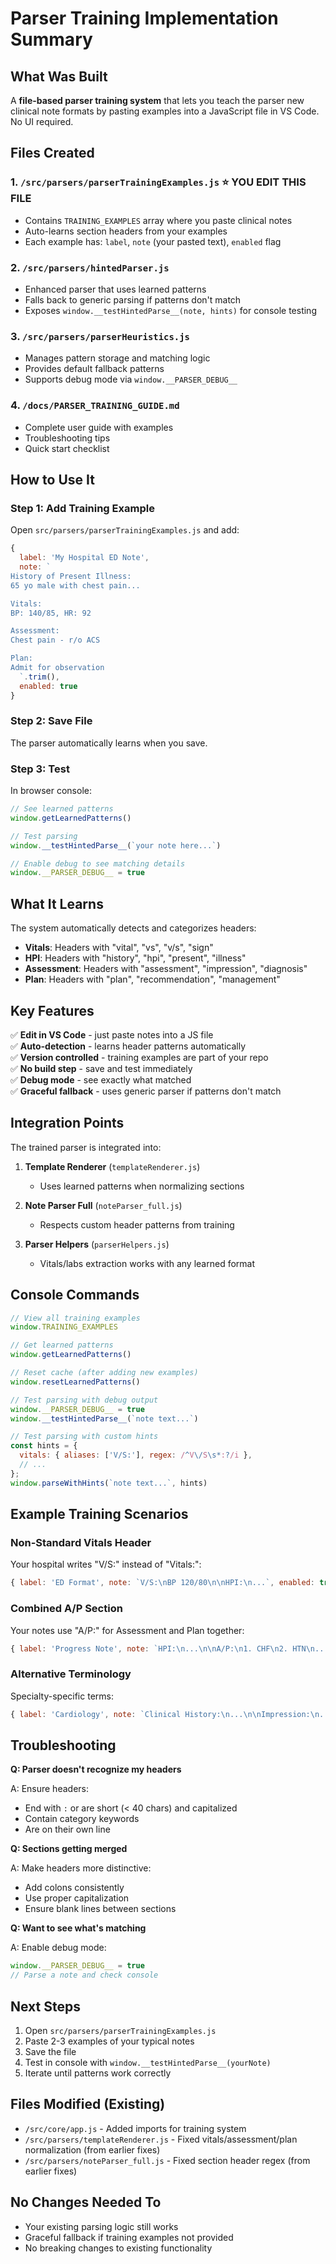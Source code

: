 # Parser Training Implementation Summary

## What Was Built

A **file-based parser training system** that lets you teach the parser new clinical note formats by pasting examples into a JavaScript file in VS Code. No UI required.

## Files Created

### 1. `/src/parsers/parserTrainingExamples.js` ⭐ **YOU EDIT THIS FILE**
- Contains `TRAINING_EXAMPLES` array where you paste clinical notes
- Auto-learns section headers from your examples
- Each example has: `label`, `note` (your pasted text), `enabled` flag

### 2. `/src/parsers/hintedParser.js`
- Enhanced parser that uses learned patterns
- Falls back to generic parsing if patterns don't match
- Exposes `window.__testHintedParse__(note, hints)` for console testing

### 3. `/src/parsers/parserHeuristics.js`
- Manages pattern storage and matching logic
- Provides default fallback patterns
- Supports debug mode via `window.__PARSER_DEBUG__`

### 4. `/docs/PARSER_TRAINING_GUIDE.md`
- Complete user guide with examples
- Troubleshooting tips
- Quick start checklist

## How to Use It

### Step 1: Add Training Example

Open `src/parsers/parserTrainingExamples.js` and add:

```javascript
{
  label: 'My Hospital ED Note',
  note: `
History of Present Illness:
65 yo male with chest pain...

Vitals:
BP: 140/85, HR: 92

Assessment:
Chest pain - r/o ACS

Plan:
Admit for observation
  `.trim(),
  enabled: true
}
```

### Step 2: Save File

The parser automatically learns when you save.

### Step 3: Test

In browser console:

```javascript
// See learned patterns
window.getLearnedPatterns()

// Test parsing
window.__testHintedParse__(`your note here...`)

// Enable debug to see matching details
window.__PARSER_DEBUG__ = true
```

## What It Learns

The system automatically detects and categorizes headers:

- **Vitals**: Headers with "vital", "vs", "v/s", "sign"
- **HPI**: Headers with "history", "hpi", "present", "illness"  
- **Assessment**: Headers with "assessment", "impression", "diagnosis"
- **Plan**: Headers with "plan", "recommendation", "management"

## Key Features

✅ **Edit in VS Code** - just paste notes into a JS file  
✅ **Auto-detection** - learns header patterns automatically  
✅ **Version controlled** - training examples are part of your repo  
✅ **No build step** - save and test immediately  
✅ **Debug mode** - see exactly what matched  
✅ **Graceful fallback** - uses generic parser if patterns don't match  

## Integration Points

The trained parser is integrated into:

1. **Template Renderer** (`templateRenderer.js`)  
   - Uses learned patterns when normalizing sections
   
2. **Note Parser Full** (`noteParser_full.js`)  
   - Respects custom header patterns from training
   
3. **Parser Helpers** (`parserHelpers.js`)  
   - Vitals/labs extraction works with any learned format

## Console Commands

```javascript
// View all training examples
window.TRAINING_EXAMPLES

// Get learned patterns
window.getLearnedPatterns()

// Reset cache (after adding new examples)
window.resetLearnedPatterns()

// Test parsing with debug output
window.__PARSER_DEBUG__ = true
window.__testHintedParse__(`note text...`)

// Test parsing with custom hints
const hints = {
  vitals: { aliases: ['V/S:'], regex: /^V\/S\s*:?/i },
  // ...
};
window.parseWithHints(`note text...`, hints)
```

## Example Training Scenarios

### Non-Standard Vitals Header

Your hospital writes "V/S:" instead of "Vitals:":

```javascript
{ label: 'ED Format', note: `V/S:\nBP 120/80\n\nHPI:\n...`, enabled: true }
```

### Combined A/P Section

Your notes use "A/P:" for Assessment and Plan together:

```javascript
{ label: 'Progress Note', note: `HPI:\n...\n\nA/P:\n1. CHF\n2. HTN\n...`, enabled: true }
```

### Alternative Terminology

Specialty-specific terms:

```javascript
{ label: 'Cardiology', note: `Clinical History:\n...\n\nImpression:\n...\n\nRecommendations:\n...`, enabled: true }
```

## Troubleshooting

**Q: Parser doesn't recognize my headers**

A: Ensure headers:
- End with `:` or are short (< 40 chars) and capitalized
- Contain category keywords
- Are on their own line

**Q: Sections getting merged**

A: Make headers more distinctive:
- Add colons consistently
- Use proper capitalization
- Ensure blank lines between sections

**Q: Want to see what's matching**

A: Enable debug mode:
```javascript
window.__PARSER_DEBUG__ = true
// Parse a note and check console
```

## Next Steps

1. Open `src/parsers/parserTrainingExamples.js`
2. Paste 2-3 examples of your typical notes
3. Save the file
4. Test in console with `window.__testHintedParse__(yourNote)`
5. Iterate until patterns work correctly

## Files Modified (Existing)

- `/src/core/app.js` - Added imports for training system
- `/src/parsers/templateRenderer.js` - Fixed vitals/assessment/plan normalization (from earlier fixes)
- `/src/parsers/noteParser_full.js` - Fixed section header regex (from earlier fixes)

## No Changes Needed To

- Your existing parsing logic still works
- Graceful fallback if training examples not provided
- No breaking changes to existing functionality
